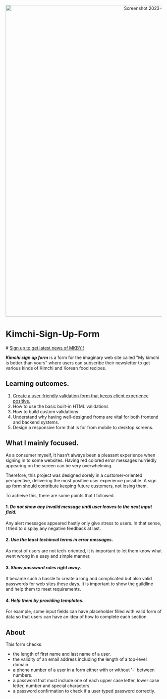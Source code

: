 
<p align="center">
<img width="1003" alt="Screenshot 2023-01-20 at 8 37 33 PM" src="https://user-images.githubusercontent.com/70323981/213753614-50f311c3-b3fe-4122-9179-7828471f1bf4.png">
</p> 
 
  

# Kimchi-Sign-Up-Form

\# [Sign up to get latest news of MKBY !](https://eyeri91.github.io/Kimchi-Sign-Up-Form/)
  
  
**_Kimchi sign up form_** is a form for the imaginary web site called "My kimchi is better than yours" where users can subscribe their newsletter to get various kinds of Kimchi and Korean food recipes.
  
  
## Learning outcomes. 


1. [Create a user-friendly validation form that keeps client experience positive.](#what-i-mainly-focused)
2. How to use the basic built-in HTML validations
3. How to build custom validations
4. Understand why having well-designed froms are vital for both frontend and backend systems.
5. Design a responsive form that is for from mobile to desktop screens.
  
  
## What I mainly focused. 

As a consumer myself, It hasn’t always been a pleasant experience when signing in to some websites. Having red colored error messages hurriedly appearing on the screen can be very overwhelming.

Therefore, this project was designed sorely in a customer-oriented perspective, delivering the most positive user experience possible. A sign up form should contribute keeping future customers, not losing them.

To acheive this, there are some points that I followed.  

#### 1. *Do not show any invalid message until user leaves to the next input field.*  
Any alert messages appeared hastly only give stress to users. In that sense, I tried to display any negative feedback at last.

#### 2. *Use the least techincal terms in error messages.*  
As most of users are not tech-oriented, it is important to let them know what went wrong in a easy and simple manner.

#### 3. *Show password rules right away.*  
It became such a hassle to create a long and complicated but also valid passwords for web sites these days. It is important to show the guildline and help them to meet requirements. 

#### 4. *Help them by providing templates.*  
For example, some input fields can have placeholder filled with valid form of data so that users can have an idea of how to complete each section.
  
  
## About

This form checks:

- the length of first name and last name of a user.
- the validity of an email address including the length of a top-level domain.
- a phone number of a user in a form either with or without '-' between numbers.
- a password that must include one of each upper case letter, lower case letter, number and special charactors.
- a password confirmation to check if a user typed password correctly.
